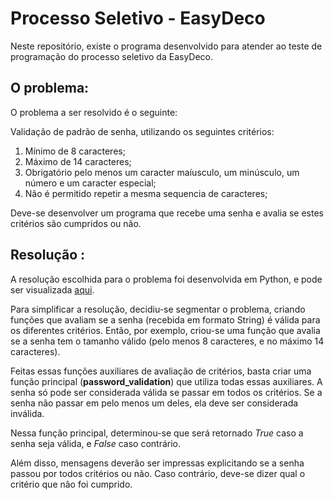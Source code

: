 # Processo Seletivo - EasyDeco
Neste repositório, existe o programa desenvolvido para atender ao teste de programação do processo seletivo da EasyDeco.

## O problema:
O problema a ser resolvido é o seguinte:

Validação de padrão de senha, utilizando os seguintes critérios:

1. Mínimo de 8 caracteres;
2. Máximo de 14 caracteres;
3. Obrigatório pelo menos um caracter maíusculo, um minúsculo, um número e um caracter especial;
4. Não é permitido repetir a mesma sequencia de caracteres;

Deve-se desenvolver um programa que recebe uma senha e avalia se estes critérios são cumpridos ou não.

## Resolução :
A resolução escolhida para o problema foi desenvolvida em Python, e pode ser visualizada [aqui](/passwordvalidation.py).

Para simplificar a resolução, decidiu-se segmentar o problema, criando funções que avaliam se a senha (recebida em formato String) é válida para os diferentes critérios. Então, por exemplo, criou-se uma função que avalia se a senha tem o tamanho válido (pelo menos 8 caracteres, e no máximo 14 caracteres).

Feitas essas funções auxiliares de avaliação de critérios, basta criar uma função principal (**password_validation**) que utiliza todas essas auxiliares. A senha só pode ser considerada válida se passar em todos os critérios. Se a senha não passar em pelo menos um deles, ela deve ser considerada inválida.

Nessa função principal, determinou-se que será retornado *True* caso a senha seja válida, e *False* caso contrário.

Além disso, mensagens deverão ser impressas explicitando se a senha passou por todos critérios ou não. Caso contrário, deve-se dizer qual o critério que não foi cumprido.
